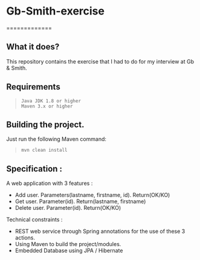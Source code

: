 # Gb-Smith-exercise
=============

What it does?
-------------
This repository contains the exercise that I had to do for my interview at Gb &amp; Smith.

Requirements
-------------
>     Java JDK 1.8 or higher
>     Maven 3.x or higher

Building the project.
----------------- 
Just run the following Maven command:
>     mvn clean install



Specification :
----------------- 
A web application with 3 features :
- Add user. Parameters(lastname, firstname, id). Return(OK/KO)
- Get user. Parameter(id). Return(lastname, firstname)
- Delete user. Parameter(id). Return(OK/KO)

Technical constraints :
- REST web service through Spring annotations for the use of these 3 actions.
- Using Maven to build the project/modules.
- Embedded Database using JPA / Hibernate
